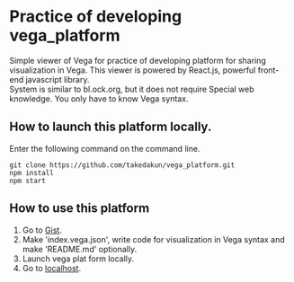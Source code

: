 # Practice of developing vega_platform
Simple viewer of Vega for practice of developing platform for sharing visualization in Vega. This viewer is powered by React.js, powerful front-end javascript library. \
System is similar to bl.ock.org, but it does not require Special web knowledge. You only have to know Vega syntax.

## How to launch this platform locally.
Enter the following command on the command line.
```
git clone https://github.com/takedakun/vega_platform.git
npm install
npm start
```

## How to use this platform
1. Go to [Gist](https://gist.github.com/). 
2. Make 'index.vega.json', write code for visualization in Vega syntax and make 'README.md' optionally.
3. Launch vega plat form locally.
4. Go to [localhost](http://localhost:3000).
